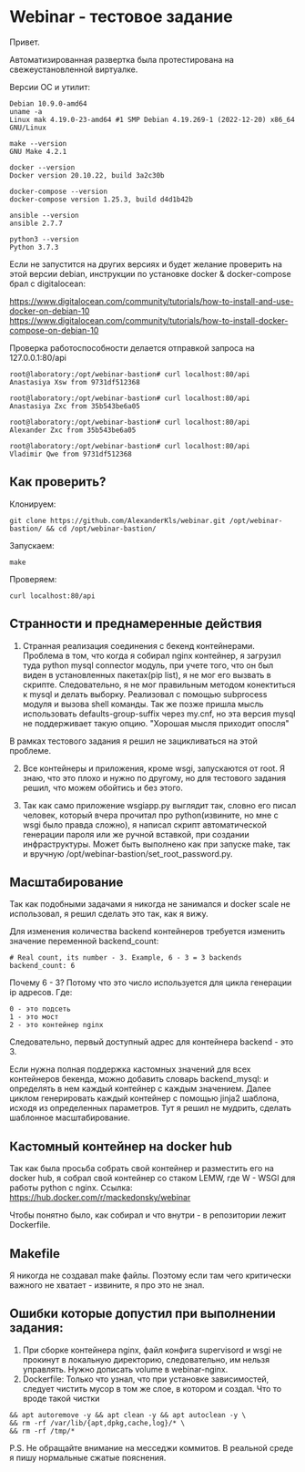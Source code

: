# Webinar - тестовое задание

Привет. 

Автоматизированная развертка была протестирована на свежеустановленной виртуалке. 

Версии ОС и утилит:
```
Debian 10.9.0-amd64
uname -a
Linux mak 4.19.0-23-amd64 #1 SMP Debian 4.19.269-1 (2022-12-20) x86_64 GNU/Linux

make --version
GNU Make 4.2.1

docker --version
Docker version 20.10.22, build 3a2c30b

docker-compose --version
docker-compose version 1.25.3, build d4d1b42b

ansible --version
ansible 2.7.7

python3 --version
Python 3.7.3
```
Если не запустится на других версиях и будет желание проверить на этой версии debian, инструкции по установке docker & docker-compose брал с digitalocean:

https://www.digitalocean.com/community/tutorials/how-to-install-and-use-docker-on-debian-10
https://www.digitalocean.com/community/tutorials/how-to-install-docker-compose-on-debian-10

Проверка работоспособности делается отправкой запроса на 127.0.0.1:80/api
```
root@laboratory:/opt/webinar-bastion# curl localhost:80/api
Anastasiya Xsw from 9731df512368

root@laboratory:/opt/webinar-bastion# curl localhost:80/api
Anastasiya Zxc from 35b543be6a05

root@laboratory:/opt/webinar-bastion# curl localhost:80/api
Alexander Zxc from 35b543be6a05

root@laboratory:/opt/webinar-bastion# curl localhost:80/api
Vladimir Qwe from 9731df512368
```

## Как проверить?

Клонируем:
```
git clone https://github.com/AlexanderKls/webinar.git /opt/webinar-bastion/ && cd /opt/webinar-bastion/
```

Запускаем:
```
make
```
Проверяем:
```
curl localhost:80/api
```
## Странности и преднамеренные действия

1. Странная реализация соединения с бекенд контейнерами. Проблема в том, что когда я собирал nginx контейнер, я загрузил туда python mysql connector модуль,
при учете того, что он был виден в установленных пакетах(pip list), я не мог его вызвать в скрипте. Следовательно, я не мог правильным методом конектиться к mysql и делать выборку. Реализовал с помощью subprocess модуля и вызова shell команды. Так же позже пришла мысль использовать defaults-group-suffix через my.cnf, но эта версия mysql не поддерживает такую опцию. "Хорошая мысля приходит опосля"

В рамках тестового задания я решил не зацикливаться на этой проблеме.

2. Все контейнеры и приложения, кроме wsgi, запускаются от root. Я знаю, что это плохо и нужно по другому, но для тестового задания решил, что можем обойтись и без этого.

3. Так как само приложение wsgiapp.py выглядит так, словно его писал человек, который вчера прочитал про python(извините, но мне с wsgi было правда сложно), я написал скрипт автоматической генерации пароля или же ручной вставкой, при создании инфраструктуры. Может быть выполнено как при запуске make, так и вручную /opt/webinar-bastion/set_root_password.py. 

## Масштабирование

Так как подобными задачами я никогда не занимался и docker scale не использовал, я решил сделать это так, как я вижу. 

Для изменения количества backend контейнеров требуется изменить значение переменной backend_count:
```
# Real count, its number - 3. Example, 6 - 3 = 3 backends
backend_count: 6
```
Почему 6 - 3? Потому что это число используется для цикла генерации ip адресов. Где:
```
0 - это подсеть
1 - это мост
2 - это контейнер nginx
```

Следовательно, первый доступный адрес для контейнера backend - это 3.

Если нужна полная поддержка кастомных значений для всех контейнеров бекенда, можно добавить словарь backend_mysql: и определять в нем каждый контейнер с каждым значением. Далее циклом генерировать каждый контейнер с помощью jinja2 шаблона, исходя из определенных параметров. Тут я решил не мудрить, сделать шаблонное масштабирование.

## Кастомный контейнер на docker hub

Так как была просьба собрать свой контейнер и разместить его на docker hub, я собрал свой контейнер со стаком LEMW, где W - WSGI для работы python с nginx. 
Ссылка: https://hub.docker.com/r/mackedonsky/webinar

Чтобы понятно было, как собирал и что внутри - в репозитории лежит Dockerfile.

## Makefile

Я никогда не создавал make файлы. Поэтому если там чего критически важного не хватает - извините, я про это не знал. 

## Ошибки которые допустил при выполнении задания:

1. При сборке контейнера nginx, файл конфига supervisord и wsgi не прокинут в локальную директорию, следовательно, им нельзя управлять. Нужно дописать volume в webinar-nginx. 
2. Dockerfile: Только что узнал, что при установке зависимостей, следует чистить мусор в том же слое, в котором и создал. 
Что то вроде такой чистки
```
&& apt autoremove -y && apt clean -y && apt autoclean -y \
&& rm -rf /var/lib/{apt,dpkg,cache,log}/* \
&& rm -rf /tmp/*
```

P.S. Не обращайте внимание на месседжи коммитов. В реальной среде я пишу нормальные сжатые пояснения.
